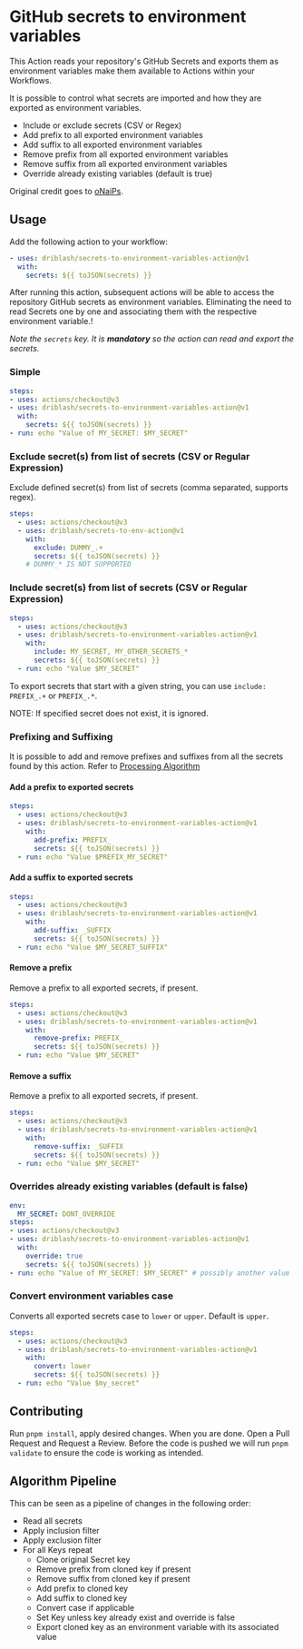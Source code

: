 # GitHub secrets to environment variables

This Action reads your repository's GitHub Secrets and exports them as environment variables make them available to Actions within your Workflows.

It is possible to control what secrets are imported and how they are exported as environment variables.

- Include or exclude secrets (CSV or Regex)
- Add prefix to all exported environment variables
- Add suffix to all exported environment variables
- Remove prefix from all exported environment variables
- Remove suffix from all exported environment variables
- Override already existing variables (default is true)

Original credit goes to [oNaiPs](https://github.com/oNaiPs/secrets-to-env-action).

## Usage

Add the following action to your workflow:

```yaml
- uses: driblash/secrets-to-environment-variables-action@v1
  with:
    secrets: ${{ toJSON(secrets) }}
```

After running this action, subsequent actions will be able to access the repository GitHub secrets as environment variables. Eliminating the need to read Secrets one by one and associating them with the respective environment variable.!

_Note the `secrets` key. It is **mandatory** so the action can read and export the secrets._

### Simple

```yaml
steps:
- uses: actions/checkout@v3
- uses: driblash/secrets-to-environment-variables-action@v1
  with:
    secrets: ${{ toJSON(secrets) }}
- run: echo "Value of MY_SECRET: $MY_SECRET"
```

### Exclude secret(s) from list of secrets (CSV or Regular Expression)

Exclude defined secret(s) from list of secrets (comma separated, supports regex).

```yaml
steps:
  - uses: actions/checkout@v3
  - uses: driblash/secrets-to-env-action@v1
    with:
      exclude: DUMMY_.+
      secrets: ${{ toJSON(secrets) }}
    # DUMMY_* IS NOT SUPPORTED
```

### Include secret(s) from list of secrets (CSV or Regular Expression)

```yaml
steps:
  - uses: actions/checkout@v3
  - uses: driblash/secrets-to-environment-variables-action@v1
    with:
      include: MY_SECRET, MY_OTHER_SECRETS_*
      secrets: ${{ toJSON(secrets) }}
  - run: echo "Value $MY_SECRET"
```

To export secrets that start with a given string, you can use `include: PREFIX_.+` or `PREFIX_.*`.

NOTE: If specified secret does not exist, it is ignored.

### Prefixing and Suffixing

It is possible to add and remove prefixes and suffixes from all the secrets found by this action. Refer to [Processing Algorithm](#algorithm-pipeline)

#### Add a prefix to exported secrets

```yaml
steps:
  - uses: actions/checkout@v3
  - uses: driblash/secrets-to-environment-variables-action@v1
    with:
      add-prefix: PREFIX_
      secrets: ${{ toJSON(secrets) }}
  - run: echo "Value $PREFIX_MY_SECRET"
```

#### Add a suffix to exported secrets

```yaml
steps:
  - uses: actions/checkout@v3
  - uses: driblash/secrets-to-environment-variables-action@v1
    with:
      add-suffix: _SUFFIX
      secrets: ${{ toJSON(secrets) }}
  - run: echo "Value $MY_SECRET_SUFFIX"
```

#### Remove a prefix

Remove a prefix to all exported secrets, if present.

```yaml
steps:
  - uses: actions/checkout@v3
  - uses: driblash/secrets-to-environment-variables-action@v1
    with:
      remove-prefix: PREFIX_
      secrets: ${{ toJSON(secrets) }}
  - run: echo "Value $MY_SECRET"
```

#### Remove a suffix

Remove a prefix to all exported secrets, if present.

```yaml
steps:
  - uses: actions/checkout@v3
  - uses: driblash/secrets-to-environment-variables-action@v1
    with:
      remove-suffix: _SUFFIX
      secrets: ${{ toJSON(secrets) }}
  - run: echo "Value $MY_SECRET"
```

### Overrides already existing variables (default is **false**)

```yaml
env:
  MY_SECRET: DONT_OVERRIDE
steps:
- uses: actions/checkout@v3
- uses: driblash/secrets-to-environment-variables-action@v1
  with:
    override: true
    secrets: ${{ toJSON(secrets) }}
- run: echo "Value of MY_SECRET: $MY_SECRET" # possibly another value
```

### Convert environment variables case

Converts all exported secrets case to `lower` or `upper`. Default is `upper`.

```yaml
steps:
  - uses: actions/checkout@v3
  - uses: driblash/secrets-to-environment-variables-action@v1
    with:
      convert: lower
      secrets: ${{ toJSON(secrets) }}
  - run: echo "Value $my_secret"
```

## Contributing

Run `pnpm install`, apply desired changes. When you are done. Open a Pull Request and Request a Review. Before the code is pushed we will run `pnpm validate` to ensure the code is working as intended.

## Algorithm Pipeline

This can be seen as a pipeline of changes in the following order:

- Read all secrets
- Apply inclusion filter
- Apply exclusion filter
- For all Keys repeat
  - Clone original Secret key
  - Remove prefix from cloned key if present
  - Remove suffix from cloned key if present
  - Add prefix to cloned key
  - Add suffix to cloned key
  - Convert case if applicable
  - Set Key unless key already exist and override is false
  - Export cloned key as an environment variable with its associated value
